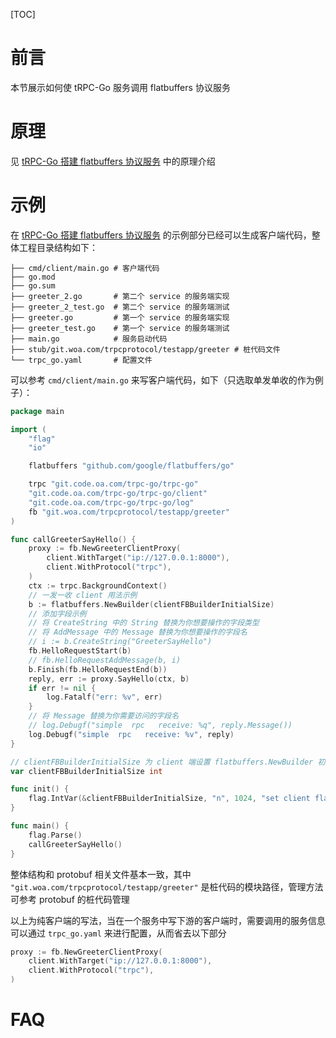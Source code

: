 [TOC]

# 前言

本节展示如何使 tRPC-Go 服务调用 flatbuffers 协议服务

# 原理

见 [tRPC-Go 搭建 flatbuffers 协议服务](user_guide/server/flatbuffers.md) 中的原理介绍

# 示例

在 [tRPC-Go 搭建 flatbuffers 协议服务](user_guide/server/flatbuffers.md) 的示例部分已经可以生成客户端代码，整体工程目录结构如下：

```shell
├── cmd/client/main.go # 客户端代码
├── go.mod
├── go.sum
├── greeter_2.go       # 第二个 service 的服务端实现
├── greeter_2_test.go  # 第二个 service 的服务端测试
├── greeter.go         # 第一个 service 的服务端实现
├── greeter_test.go    # 第一个 service 的服务端测试
├── main.go            # 服务启动代码
├── stub/git.woa.com/trpcprotocol/testapp/greeter # 桩代码文件
└── trpc_go.yaml       # 配置文件
```

可以参考 `cmd/client/main.go` 来写客户端代码，如下（只选取单发单收的作为例子）：

```go
package main

import (
	"flag"
	"io"

	flatbuffers "github.com/google/flatbuffers/go"

	trpc "git.code.oa.com/trpc-go/trpc-go"
	"git.code.oa.com/trpc-go/trpc-go/client"
	"git.code.oa.com/trpc-go/trpc-go/log"
	fb "git.woa.com/trpcprotocol/testapp/greeter"
)

func callGreeterSayHello() {
	proxy := fb.NewGreeterClientProxy(
		client.WithTarget("ip://127.0.0.1:8000"),
		client.WithProtocol("trpc"),
	)
	ctx := trpc.BackgroundContext()
	// 一发一收 client 用法示例
	b := flatbuffers.NewBuilder(clientFBBuilderInitialSize)
	// 添加字段示例
	// 将 CreateString 中的 String 替换为你想要操作的字段类型
	// 将 AddMessage 中的 Message 替换为你想要操作的字段名
	// i := b.CreateString("GreeterSayHello")
	fb.HelloRequestStart(b)
	// fb.HelloRequestAddMessage(b, i)
	b.Finish(fb.HelloRequestEnd(b))
	reply, err := proxy.SayHello(ctx, b)
	if err != nil {
		log.Fatalf("err: %v", err)
	}
	// 将 Message 替换为你需要访问的字段名
	// log.Debugf("simple  rpc   receive: %q", reply.Message())
	log.Debugf("simple  rpc   receive: %v", reply)
}

// clientFBBuilderInitialSize 为 client 端设置 flatbuffers.NewBuilder 初始化大小
var clientFBBuilderInitialSize int

func init() {
	flag.IntVar(&clientFBBuilderInitialSize, "n", 1024, "set client flatbuffers builder's initial size")
}

func main() {
	flag.Parse()
	callGreeterSayHello()
}
```

整体结构和 protobuf 相关文件基本一致，其中 `"git.woa.com/trpcprotocol/testapp/greeter"` 是桩代码的模块路径，管理方法可参考 protobuf 的桩代码管理

以上为纯客户端的写法，当在一个服务中写下游的客户端时，需要调用的服务信息可以通过 `trpc_go.yaml` 来进行配置，从而省去以下部分

```go
proxy := fb.NewGreeterClientProxy(
	client.WithTarget("ip://127.0.0.1:8000"),
	client.WithProtocol("trpc"),
)
```

# FAQ

